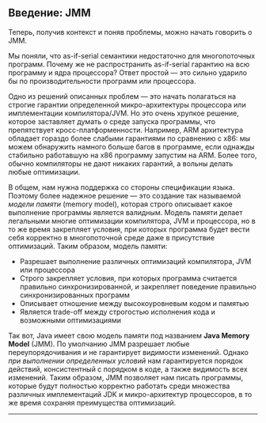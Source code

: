 ## Введение: JMM

  

Теперь, получив контекст и поняв проблемы, можно начать говорить о JMM.

  

Мы поняли, что as-if-serial семантики недостаточно для многопоточных программ. Почему же не распространить as-if-serial гарантию на всю программу и ядра процессора? Ответ простой — это сильно ударило бы по производительности программ или процессора.

  

Одно из решений описанных проблем — это начать полагаться на строгие гарантии определенной микро-архитектуры процессора или имплементации компилятора/JVM. Но это очень хрупкое решение, которое заставляет думать о среде запуска программы, что препятствует кросс-платформенности. Например, ARM архитектура обладает гораздо более слабыми гарантиями по сравнению с x86: мы можем обнаружить намного больше багов в программе, если однажды стабильно работавшую на x86 программу запустим на ARM. Более того, обычно компиляторы не дают никаких гарантий, а вольны делать любые оптимизации.

  

В общем, нам нужна поддержка со стороны спецификации языка. Поэтому более надежное решение — это создание так называемой *модели памяти* (memory model), которая строго описывает какое выполнение программы является валидным. Модель памяти делает легальными многие оптимизации компилятора, JVM и процессора, но в то же время закрепляет условия, при которых программа будет вести себя корректно в многопоточной среде даже в присутствие оптимизаций. Таким образом, модель памяти:

  
- Разрешает выполнение различных оптимизаций компилятора, JVM или процессора
- Строго закрепляет условия, при которых программа считается правильно синхронизированной, и закрепляет поведение правильно синхронизированных программ
- Описывает отношение между высокоуровневым кодом и памятью
- Является trade-off между строгостью исполнения кода и возможными оптимизациями
  

Так вот, Java имеет свою модель памяти под названием **Java Memory Model** (JMM). По умолчанию JMM разрешает любые переупорядочивания и не гарантирует видимости изменений. Однако *при выполнении определенных условий* нам гарантируется порядок действий, консистентный с порядком в коде, а также видимость всех изменений. Таким образом, JMM позволяет нам писать программы, которые будут полностью корректно работать среди множества различных имплементаций JDK и микро-архитектур процессоров, в то же время сохраняя преимущества оптимизаций.

  

---

  
